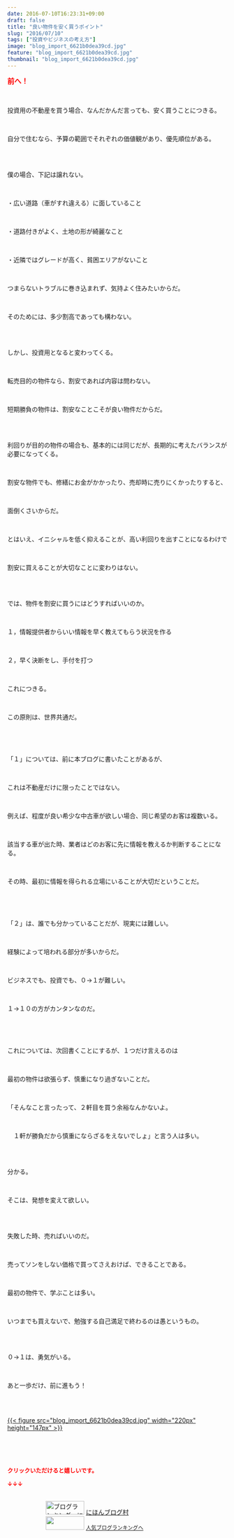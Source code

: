 ```yaml
---
date: 2016-07-10T16:23:31+09:00
draft: false
title: "良い物件を安く買うポイント"
slug: "2016/07/10"
tags: ["投資やビジネスの考え方"]
image: "blog_import_6621b0dea39cd.jpg"
feature: "blog_import_6621b0dea39cd.jpg"
thumbnail: "blog_import_6621b0dea39cd.jpg"
---
```

<p><font color="#ff0000" size="3"><strong>前へ！</strong></font></p><br/><p>投資用の不動産を買う場合、なんだかんだ言っても、安く買うことにつきる。</p><br/><p>自分で住むなら、予算の範囲でそれぞれの価値観があり、優先順位がある。</p><br/><br/><p>僕の場合、下記は譲れない。</p><br/><p>・広い道路（車がすれ違える）に面していること</p><br/><p>・道路付きがよく、土地の形が綺麗なこと</p><br/><p>・近隣ではグレードが高く、貧困エリアがないこと</p><br/><p>つまらないトラブルに巻き込まれず、気持よく住みたいからだ。</p><br/><p>そのためには、多少割高であっても構わない。</p><br/><p><br/>しかし、投資用となると変わってくる。</p><br/><p>転売目的の物件なら、割安であれば内容は問わない。</p><br/><p>短期勝負の物件は、割安なことこそが良い物件だからだ。</p><br/><br/><p>利回りが目的の物件の場合も、基本的には同じだが、長期的に考えたバランスが必要になってくる。</p><br/><p>割安な物件でも、修繕にお金がかかったり、売却時に売りにくかったりすると、</p><br/><p>面倒くさいからだ。</p><br/><p>とはいえ、イニシャルを低く抑えることが、高い利回りを出すことになるわけで</p><br/><p>割安に買えることが大切なことに変わりはない。</p><br/><p><br/>では、物件を割安に買うにはどうすればいいのか。</p><br/><p>１，情報提供者からいい情報を早く教えてもらう状況を作る</p><br/><p>２，早く決断をし、手付を打つ</p><br/><p>これにつきる。</p><br/><p>この原則は、世界共通だ。</p><p><br/></p><br/><p>「１」については、前に本ブログに書いたことがあるが、</p><br/><p>これは不動産だけに限ったことではない。</p><br/><p>例えば、程度が良い希少な中古車が欲しい場合、同じ希望のお客は複数いる。</p><br/><p>該当する車が出た時、業者はどのお客に先に情報を教えるか判断することになる。</p><br/><p>その時、最初に情報を得られる立場にいることが大切だということだ。</p><p><br/></p><br/><p>「２」は、誰でも分かっていることだが、現実には難しい。</p><br/><p>経験によって培われる部分が多いからだ。</p><br/><p>ビジネスでも、投資でも、０→１が難しい。</p><br/><p>１→１０の方がカンタンなのだ。</p><p><br/></p><br/><p>これについては、次回書くことにするが、１つだけ言えるのは</p><br/><p>最初の物件は欲張らず、慎重になり過ぎないことだ。</p><br/><p>「そんなこと言ったって、２軒目を買う余裕なんかないよ。</p><br/><p>　１軒が勝負だから慎重にならざるをえないでしょ」と言う人は多い。</p><br/><br/><p>分かる。</p><br/><p>そこは、発想を変えて欲しい。</p><br/><br/><p>失敗した時、売ればいいのだ。</p><br/><p>売ってソンをしない価格で買ってさえおけば、できることである。</p><br/><p>最初の物件で、学ぶことは多い。</p><br/><p>いつまでも買えないで、勉強する自己満足で終わるのは愚というもの。</p><br/><br/><p>０→１は、勇気がいる。</p><br/><p>あと一歩だけ、前に進もう！</p><br/><p><br/><a href="blog_import_6621b0e00402c.jpg">{{< figure src="blog_import_6621b0dea39cd.jpg" width="220px" height="147px" >}}</a> <br/></p><br/><br/><br/><p><font color="#ff0000" size="2"><strong>クリックいただけると嬉しいです。<br/></strong></font></p><p><font color="#ff0000" size="2"><strong>↓↓↓</strong></font></p><p><br/><a href="ranking.html" target="_blank"><img border="0" alt="ブログランキング・にほんブログ村へ" src="data:image/svg+xml;charset=utf-8,%3Csvg%20xmlns%3D%22http%3A%2F%2Fwww.w3.org%2F2000%2Fsvg%22%20title%3D%22Placeholder%20for%20Images%22%20role%3D%22presentation%22%20viewBox%3D%220%200%2088%2031%22%20%2F%3E" width="88" height="31" data-src="https://img-proxy.blog-video.jp/images?url=http%3A%2F%2Fwww.blogmura.com%2Fimg%2Fwww88_31.gif" style="aspect-ratio: auto 88 / 31;"/><noscript><img border="0" alt="ブログランキング・にほんブログ村へ" src="https://img-proxy.blog-video.jp/images?url=http%3A%2F%2Fwww.blogmura.com%2Fimg%2Fwww88_31.gif" width="88" height="31"></noscript></a> <a href="ranking.html" target="_blank">にほんブログ村</a> <br/><a title="人気ブログランキングへ" href="link.php?1804582"><img border="0" src="data:image/svg+xml;charset=utf-8,%3Csvg%20xmlns%3D%22http%3A%2F%2Fwww.w3.org%2F2000%2Fsvg%22%20title%3D%22Placeholder%20for%20Images%22%20role%3D%22presentation%22%20viewBox%3D%220%200%2088%2031%22%20%2F%3E" width="88" height="31" data-src="https://blog.with2.net/img/banner/banner_22.gif" style="aspect-ratio: auto 88 / 31;"/><noscript><img border="0" src="https://blog.with2.net/img/banner/banner_22.gif" width="88" height="31"></noscript></a> <a style="FONT-SIZE: 12px" href="link.php?1804582">人気ブログランキングへ</a> </p>

